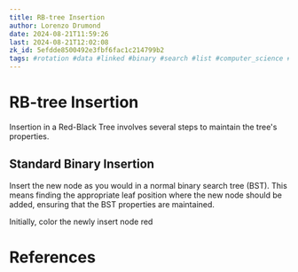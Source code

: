 ```yaml
---
title: RB-tree Insertion
author: Lorenzo Drumond
date: 2024-08-21T11:59:26
last: 2024-08-21T12:02:08
zk_id: 5efdde8500492e3fbf6fac1c214799b2
tags: #rotation #data #linked #binary #search #list #computer_science #structure #boot_dev #programming #bst #red_black #insertion #memory #unbalanced #tree #balanced
---
```



# RB-tree Insertion

Insertion in a Red-Black Tree involves several steps to maintain the tree's properties.

## Standard Binary Insertion

Insert the new node as you would in a normal binary search tree (BST). This means finding the appropriate leaf position where the new node should be added, ensuring that the BST properties are maintained.

Initially, color the newly insert node red

# References

